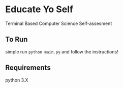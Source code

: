 # Educate Yo Self
Terminal Based Computer Science Self-assesment

## To Run
simple run
`python main.py` 
and follow the instructions!

## Requirements
python 3.X
